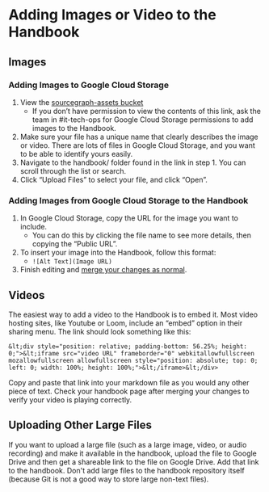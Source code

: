 # Adding Images or Video to the Handbook

## Images

### Adding Images to Google Cloud Storage

1. View the [sourcegraph-assets bucket](https://console.cloud.google.com/storage/browser/sourcegraph-assets/?project=sourcegraph-de&folder=true&organizationId=true_)
   - If you don’t have permission to view the contents of this link, ask the team in #it-tech-ops for Google Cloud Storage permissions to add images to the Handbook.
2. Make sure your file has a unique name that clearly describes the image or video. There are lots of files in Google Cloud Storage, and you want to be able to identify yours easily.
3. Navigate to the handbook/ folder found in the link in step 1. You can scroll through the list or search.
4. Click “Upload Files” to select your file, and click “Open”.

### Adding Images from Google Cloud Storage to the Handbook

1. In Google Cloud Storage, copy the URL for the image you want to include.
   - You can do this by clicking the file name to see more details, then copying the “Public URL”.
2. To insert your image into the Handbook, follow this format:
   - `![Alt Text](Image URL)`
3. Finish editing and [merge your changes as normal](edit-a-single-file.md).

## Videos

The easiest way to add a video to the Handbook is to embed it. Most video hosting sites, like Youtube or Loom, include an “embed” option in their sharing menu. The link should look something like this:

`&lt;div style="position: relative; padding-bottom: 56.25%; height: 0;">&lt;iframe src="video URL" frameborder="0" webkitallowfullscreen mozallowfullscreen allowfullscreen style="position: absolute; top: 0; left: 0; width: 100%; height: 100%;">&lt;/iframe>&lt;/div>`

Copy and paste that link into your markdown file as you would any other piece of text. Check your handbook page after merging your changes to verify your video is playing correctly.

## Uploading Other Large Files

If you want to upload a large file (such as a large image, video, or audio recording) and make it available in the handbook, upload the file to Google Drive and then get a shareable link to the file on Google Drive. Add that link to the handbook. Don't add large files to the handbook repository itself (because Git is not a good way to store large non-text files).
